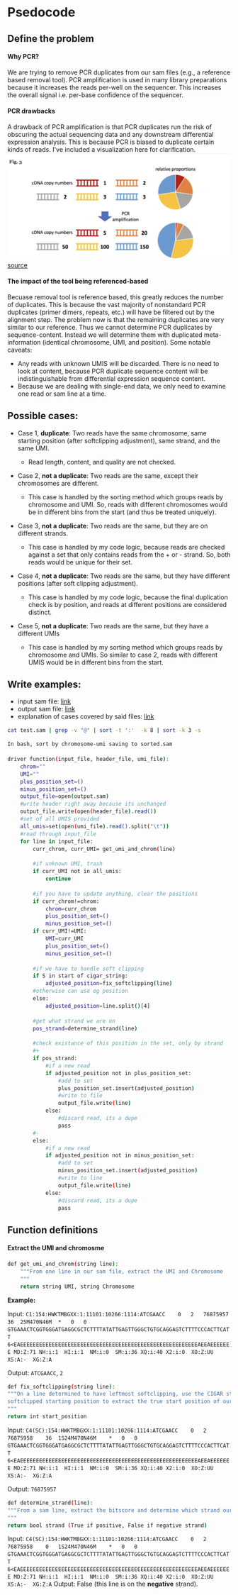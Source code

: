 # Psedocode

## Define the problem

#### Why PCR?

We are trying to remove PCR duplicates from our sam files (e.g., a reference based removal tool). PCR amplification is used in many library preparations because it increases the reads per-well on the sequencer. This increases the overall signal i.e. per-base confidence of the sequencer.

#### PCR drawbacks

A drawback of PCR amplification is that PCR duplicates run the risk of obscuring the actual sequencing data and any downstream differential expression analysis. This is because PCR is biased to duplicate certain kinds of reads. I've included a visualization here for clarification.
![alt text](relative_props.png)
[source](https://genomebiology.biomedcentral.com/articles/10.1186/s13059-022-02601-5)

#### The impact of the tool being referenced-based

Becuase removal tool is reference based, this greatly reduces the number of duplicates. This is because the vast majority of nonstandard PCR duplicates (primer dimers, repeats, etc.) will have be filtered out by the alignment step. The problem now is that the remaining duplicates are very similar to our reference. Thus we cannot determine PCR duplicates by sequence-content. Instead we will determine them with duplicated meta-information (identical chromosome, UMI, and position). Some notable caveats:

- Any reads with unknown UMIS will be discarded.
There is no need to look at content, because PCR duplicate sequence content will be indistinguishable from differential expression sequence content.
- Because we are dealing with single-end data, we only need to examine one read or sam line at a time.

## Possible cases:

- Case 1, **duplicate**: Two reads have the same chromosome, same starting position (after softclipping adjustment), same strand, and the same UMI.
    - Read length, content, and quality are not checked.
- Case 2, **not a duplicate**: Two reads are the same, except their chromosomes are different.
    - This case is handled by the sorting method which groups reads by chromosome and UMI. So, reads with different chromosomes would be in different bins from the start (and thus be treated uniquely).

- Case 3, **not a duplicate**: Two reads are the same, but they are on different strands.
    - This case is handled by my code logic, because reads are checked against a set that only contains reads from the + or - strand. So, both reads would be unique for their set.

- Case 4, **not a duplicate**: Two reads are the same, but they have different positions (after soft clipping adjustment).
    - This case is handled by my code logic, because the final duplication check is by position, and reads at different positions are considered distinct.

- Case 5, **not a duplicate**: Two reads are the same, but they have a different UMIs
    - This case is handled by my sorting method which groups reads by chromosome and UMIs. So similar to case 2, reads with different UMIS would be in different bins from the start.

## Write examples:

- input sam file: [link](unit_tests/mini_test_input.sam)
- output sam file: [link](unit_tests/mini_test_output.sam)
- explanation of cases covered by said files: [link](unit_tests/README.md)

```bash
cat test.sam | grep -v "@" | sort -t ':'  -k 8 | sort -k 3 -s
```

```bash
In bash, sort by chromosome-umi saving to sorted.sam

driver function(input_file, header_file, umi_file):
    chrom=""
    UMI=""
    plus_position_set=()
    minus_position_set=()
    output_file=open(output.sam)
    #write header right away because its unchanged
    output_file.write(open(header_file).read())
    #set of all UMIS provided
    all_umis=set(open(umi_file).read().split("\t"))
    #read through input_file
    for line in input_file:
        curr_chrom, curr_UMI= get_umi_and_chrom(line)

        #if unknown UMI, trash
        if curr_UMI not in all_umis:
            continue

        #if you have to update anything, clear the positions
        if curr_chrom!=chrom:
            chrom=curr_chrom
            plus_position_set=()
            minus_position_set=()
        if curr_UMI!=UMI:
            UMI=curr_UMI
            plus_position_set=()
            minus_position_set=()

        #if we have to handle soft clipping    
        if S in start of cigar_string:
            adjusted_position=fix_softclipping(line)
        #otherwise can use og position
        else:
            adjusted_position=line.split()[4]
        
        #get what strand we are on
        pos_strand=determine_strand(line)

        #check existance of this position in the set, only by strand
        #+
        if pos_strand:
            #if a new read
            if adjusted_position not in plus_position_set:
                #add to set
                plus_position_set.insert(adjusted_position)
                #write to file
                output_file.write(line)
            else:
                #discard read, its a dupe
                pass
        #-
        else:
            #if a new read
            if adjusted_position not in minus_position_set:
                #add to set
                minus_position_set.insert(adjusted_position)
                #write to line
                output_file.write(line)
            else:
                #discard read, its a dupe   
                pass
```

## Function definitions

#### Extract the UMI and chromosme

```bash
def get_umi_and_chrom(string line):
    """From one line in our sam file, extract the UMI and Chromosome
    """
    return string UMI, string Chromosome
```

**Example:** 

Input: `C1:154:HWKTMBGXX:1:11101:10266:1114:ATCGAACC	0	2	76875957	36	25M470N46M	*	0	0	GTGAAACTCGGTGGGATGAGGCGCTCTTTTATATTGAGTTGGGCTGTGCAGGAGTCTTTTCCCACTTCATT	6<EAEEEEEEEEEEEEEEEEEEEEEEEEEEEEEEEEEEEEEEEEEEEEEEEEEEEEEEEEAEEAEEEEEEE	MD:Z:71	NH:i:1	HI:i:1	NM:i:0	SM:i:36	XQ:i:40	X2:i:0	XO:Z:UU	XS:A:-	XG:Z:A`

Output: `ATCGAACC`, `2`

```bash
def fix_softclipping(string line):
"""On a line determined to have leftmost softclipping, use the CIGAR string and
softclipped starting position to extract the true start position of our read.
"""
return int start_position
```

Input: `C4(SC):154:HWKTMBGXX:1:11101:10266:1114:ATCGAACC	0	2	76875958	36	1S24M470N46M	*	0	0	GTGAAACTCGGTGGGATGAGGCGCTCTTTTATATTGAGTTGGGCTGTGCAGGAGTCTTTTCCCACTTCATT	6<EAEEEEEEEEEEEEEEEEEEEEEEEEEEEEEEEEEEEEEEEEEEEEEEEEEEEEEEEEAEEAEEEEEEE	MD:Z:71	NH:i:1	HI:i:1	NM:i:0	SM:i:36	XQ:i:40	X2:i:0	XO:Z:UU	XS:A:-	XG:Z:A`

Output: `76875957`

```bash
def determine_strand(line):
"""From a sam line, extract the bitscore and determine which strand our read lies on
"""
return bool strand (True if positive, False if negative strand)
```

Input: `C4(SC):154:HWKTMBGXX:1:11101:10266:1114:ATCGAACC	0	2	76875958	0	1S24M470N46M	*	0	0	GTGAAACTCGGTGGGATGAGGCGCTCTTTTATATTGAGTTGGGCTGTGCAGGAGTCTTTTCCCACTTCATT	6<EAEEEEEEEEEEEEEEEEEEEEEEEEEEEEEEEEEEEEEEEEEEEEEEEEEEEEEEEEAEEAEEEEEEE	MD:Z:71	NH:i:1	HI:i:1	NM:i:0	SM:i:36	XQ:i:40	X2:i:0	XO:Z:UU	XS:A:-	XG:Z:A`
Output: False (this line is on the **negative** strand).